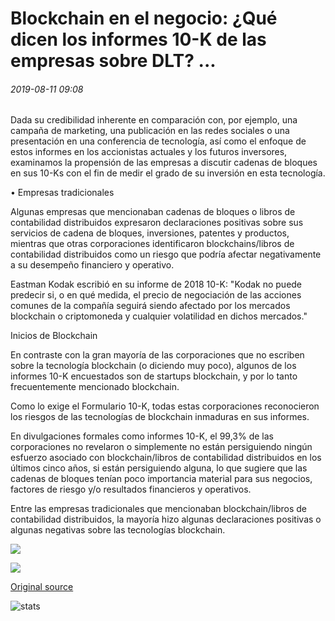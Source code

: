 # Blockchain en el negocio: ¿Qué dicen los informes 10-K de las empresas sobre DLT? ...

###### 2019-08-11 09:08

Dada su credibilidad inherente en comparación con, por ejemplo, una campaña de marketing, una publicación en las redes sociales o una presentación en una conferencia de tecnología, así como el enfoque de estos informes en los accionistas actuales y los futuros inversores, examinamos la propensión de las empresas a discutir cadenas de bloques en sus 10-Ks con el fin de medir el grado de su inversión en esta tecnología.

• Empresas tradicionales

Algunas empresas que mencionaban cadenas de bloques o libros de contabilidad distribuidos expresaron declaraciones positivas sobre sus servicios de cadena de bloques, inversiones, patentes y productos, mientras que otras corporaciones identificaron blockchains/libros de contabilidad distribuidos como un riesgo que podría afectar negativamente a su desempeño financiero y operativo.

Eastman Kodak escribió en su informe de 2018 10-K: "Kodak no puede predecir si, o en qué medida, el precio de negociación de las acciones comunes de la compañía seguirá siendo afectado por los mercados blockchain o criptomoneda y cualquier volatilidad en dichos mercados."

Inicios de Blockchain

En contraste con la gran mayoría de las corporaciones que no escriben sobre la tecnología blockchain (o diciendo muy poco), algunos de los informes 10-K encuestados son de startups blockchain, y por lo tanto frecuentemente mencionado blockchain.

Como lo exige el Formulario 10-K, todas estas corporaciones reconocieron los riesgos de las tecnologías de blockchain inmaduras en sus informes.

En divulgaciones formales como informes 10-K, el 99,3% de las corporaciones no revelaron o simplemente no están persiguiendo ningún esfuerzo asociado con blockchain/libros de contabilidad distribuidos en los últimos cinco años, si están persiguiendo alguna, lo que sugiere que las cadenas de bloques tenían poco importancia material para sus negocios, factores de riesgo y/o resultados financieros y operativos.

Entre las empresas tradicionales que mencionaban blockchain/libros de contabilidad distribuidos, la mayoría hizo algunas declaraciones positivas o algunas negativas sobre las tecnologías blockchain.

![](https://s3.cointelegraph.com/storage/uploads/view/d657e431047141699c9d24b63dfca783.png)

![](https://s3.cointelegraph.com/storage/uploads/view/81dfb9dd25c249a8032681f930e92f89.png)

[Original source](https://cointelegraph.com/news/blockchain-in-business-what-do-companies-10-k-reports-say-about-dlt)

![stats](https://c.statcounter.com/11760860/0/a89fa40b/1/ "stats")